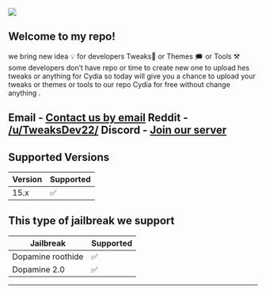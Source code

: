 ![](https://komarev.com/ghpvc/?username=TweaksDev22&color=blue)

Welcome to my repo!
---------------------
we bring new idea 💡 for developers Tweaks📱 or Themes 🗯 or Tools ⚒️ some developers don’t have repo or time to create new one to upload hes tweaks or anything for Cydia so today will give you a chance to upload your tweaks or themes or tools to our repo Cydia for free without change anything .
&nbsp;

Email - [Contact us by email](tweaksdev22@gmail.com)
Reddit - [/u/TweaksDev22/](https://www.reddit.com/r/TweaksDev22/)
Discord - [Join our server](https://discord.gg/Q67N6VFXnJ)
------------------

## Supported Versions



| Version | Supported          |
| ------- | ------------------ |
|  15.x   | :white_check_mark: |






## This type of jailbreak we support

| Jailbreak | Supported          |
| ------- | ------------------ |
| Dopamine roothide  | :white_check_mark: |
| Dopamine 2.0  | :white_check_mark: |
-----------
